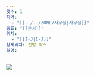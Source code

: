 ```yaml
---
갯수: 1
지역:
  - "[[../../ZONE/사무실|사무실]]"
종류: "[[문서]]"
위치:
  - "[[I-J|I-J]]"
상세위치: 신발 박스
설명:
---
```


![](http://192.168.50.22/devices/250510_IMG_0005.jpg)
